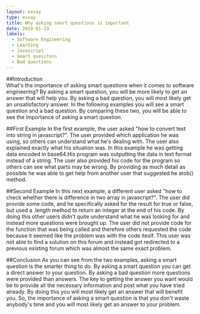 ```yaml
---
layout: essay
type: essay
title: Why asking smart questions is important
date: 2019-01-23
labels:
  - Software Engineering
  - Learning
  - Javascript
  - Smart quesitons
  - Bad questions
---
```

  
##Introduction  
  What's the importance of asking smart questions when it comes to software engineering? By asking a smart question, you will be more likely to get an answer that will help you. By asking a bad question, you will most likely get an unsatisfactory answer. In the following examples you will see a smart question and a bad question. By comparing these two, you will be able to see the importance of
asking a smart question.

##First Example
  In the first example, the user asked "how to convert text into string in javascript?". The user provided which application he was
using, so others can understand what he's dealing with. The user also explained exactly what his situation was. In this example he was getting data encoded in base64.His program was outputting the data in text format instead of a string. The user also provided his code for the program so others can see what parts may be wrong. By providing as much detail as possible he was able to get help from another user that suggested he atob() method.

##Second Example
  In this next example, a different user asked "how to check whether there is difference in two array in javascript?". The user did provide some code, and he specifically asked for the result for true or false, but used a .length method to return an integer at the end of his code. By doing this other users didn't quite understand what he was looking for and instead more questions were brought up. The user did not provide code for the function that was being called and therefore others requested the code because it seemed like the problem was with the code iteslf. This user was not able to find a solution on this forum and instead got redirected to a previous existing forum which was almost the same exact problem.
  
##Conclusion
  As you can see from the two examples, asking a smart question is the smarter thing to do. By asking a smart question you can get a direct answer to your question. By asking a bad question more questions were provided than answers. The key to getting the answer you want would be to provide all the necessary information and post what you have tried already. By doing this you will most likely get an answer that will benefit you. So, the importance of asking a smart question is that you don't waste anybody's time and you will most likely get an answer to your problem.
